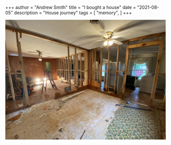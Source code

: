 +++
author = "Andrew Smith"
title = "I bought a house"
date = "2021-08-05"
description = "House journey"
tags = [
    "memory",
]
+++


![avatar.png](/images/house/IMG_6413.JPG)
